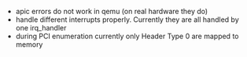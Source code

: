 - apic errors do not work in qemu (on real hardware they do)
- handle different interrupts properly. Currently they are all handled by one irq_handler
- during PCI enumeration currently only Header Type 0 are mapped to memory